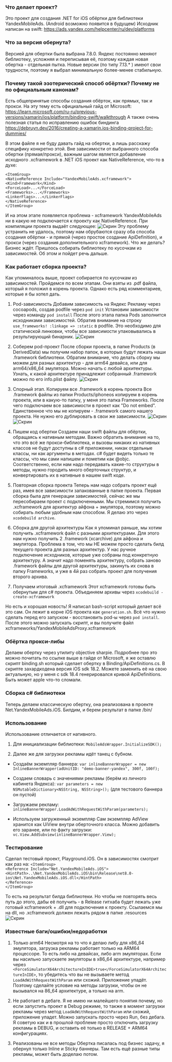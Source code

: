 
### Что делает проект?

Это проект для создания .NET for iOS обёртки для библиотеки YandexMobileAds. (Android возможно появится в будущем)
Исходник написан на swift: 
https://ads.yandex.com/helpcenter/ru/dev/platforms
### Что за версия обернута?
Версией для обертки была выбрана 7.8.0. Яндекс постоянно меняют библиотеку, усложняя и переписывая её, поэтому каждая новая обертка - отдельная пытка. Новые версии (по типу 7.13.* ) имеют свои трудности, поэтому я выбрал минимальную более-менее стабильную.
### Почему такой эзотерический способ обёртки? Почему не по официальным канонам?
Есть общепринятые способы создания обёрток, как прямых, так и прокси.
На эту тему есть официальный гайд от Microsoft:
https://learn.microsoft.com/ru-ru/previous-versions/xamarin/ios/platform/binding-swift/walkthrough
А также очень полезная статья по исправлению ошибок биндинга
https://debruyn.dev/2016/creating-a-xamarin.ios-binding-project-for-dummies/

В этом файле я не буду давать гайд на обертки, а лишь расскажу специфику конкретно этой. Вне зависимости от выбранного способа обертки (прямая/прокси), важным шагом является добавление исходного .xcframework в .NET iOS проект как NativeReference, что-то в духе:

`<ItemGroup>`  
    `<NativeReference Include="YandexMobileAds.xcframework">`  
        `<Kind>Framework</Kind>`  
        `<ForceLoad>...</ForceLoad>`  
        `<Frameworks>...</Frameworks>`  
        `<LinkerFlags>...</LinkerFlags>`  
    `</NativeReference>`  
`</ItemGroup>`

И на этом этапе появляется проблема - xcframework YandexMobileAds ни в какую не подключается к проекту как NativeReference. При компиляции проекта выдаёт следующее:
![Скрин](images/screen1.png)
Эту проблему устранить не удалось, поэтому нам обрубаются сразу оба способа создания обёртки - и прямой (через простое создание ApiDefinition), и прокси (через создания дополнительного xcframework). Что же делать? Бизнес ждёт. Пришлось собирать библиотеку по кусочкам из зависимостей. Об этом и пойдет речь дальше.

### Как работает сборка проекта?

Как упоминалось выше, проект собирается по кусочкам из зависимостей. Пройдемся по всем этапам.
Они взяты из .pdf файла, который я положил в корень проекта. Однако есть ряд комментариев, которые я бы хотел дать.

1) Pod-зависимость
Добавим зависимость на Яндекс Рекламу через cocoapods, создав podfile через `pod init`
Установим зависимости через команду `pod install`
После этого этапа папка Pods заполнится исходниками зависимостей.
Обратив внимание на строку `use_frameworks! :linkage => :static` в podfile.
Это необходимо для статической линковки, чтобы все зависимости упаковывались в результирующий бинарник.
![Скрин](images/screen2.png)


2) Соберем pod-проект
После сборки проекта, в папке Products (в DerivedData) мы получим набор папок, в которых будут лежать наши .framework библиотеки. Обратим внимание, что делать сборку мы можем для разных архитектур - для arm64 девайса, или для arm64/x86_64 эмулятора. Можно начать с любой архитектуры. Узнать, к какой архитектуре принадлежит собранный .framework можно по его info.plist файлу.
![Скрин](images/screen2.png)

3) Спорный этап. Копируем все .framework в корень проекта
Все .framework файлы из папки Products/iphoneos копируем в корень проекта, или в какую-то папку, у меня это папка Frameworks. После чего подключаем все зависимости в проект как "Do not embed". Единственное что мы не копируем - .framework самого нашего проекта. Не нужно его дублировать в свои же зависимости.
![Скрин](images/screen4.png)
![Скрин](images/screen5.png)

4) Пишем код обертки
Создаем наши swift файлы для обёртки, обращаясь к нативным методам. Важно обратить внимание на то, что это всё же прокси-библиотека, и вызовы никаких из нативных классов не будут доступны в c# приложении, никак отдельные классы, ни как аргументы в методах. c# будет видеть только те классы, что мы сами напишем и пометим как @objc. Соответственно, если нам надо передавать какие-то структуры в методы, нужно городить много оберточных структур, и конвертировать их в нативные в нашем swift коде.

5) Повторная сборка проекта
Теперь нам надо собрать проект ещё раз, имея все зависимости запакованные в папке проекта. Первая сборка была для генерации зависимостей, сейчас же мы пересобираем проект с подключенными. Мы стремимся получить .xcframework для архитектур айфона + эмулятора, поэтому можно собирать любым удобным нам способом. Я делаю это через `xcodebuild archive`.

6) Сборка для другой архитектуры
Как я упоминал раньше, мы хотим получить .xcframework файл с разными архитектурами. Для этого нам нужно получить 2 .framework (xcarchive) для айфона и эмулятора. Проблема в том, что мы НЕ можем просто сделать билд текущего проекта для разных архитектур. У нас ручное подключение исходников, которые уже собраны под конкретную архитектуру. А значит надо поменять архитектуру, собрать заново .framework файлы для другой архитектуры, закинуть их снова в папку Frameworks, и уже в 4й раз собрать проект для получения второго архива.

7) Получаем итоговый .xcframework
Этот xcframework готовы быть обернутым для c# проекта. Объединяем архивы через `xcodebuild -create-xcframework` 

Но есть и хорошая новость! Я написал bash-script который делает всё это сам. Он лежит в корне iOS проекта как `generation.sh`. Всё что нужно сделать перед его запуском - восстановить pod-ы через `pod install`. После этого можно запускать скрипт, и вы получите файл xcframeworks/YandexMobileAdsProxy.xcframework
### Обёртка прокси-либы
Делаем обертку через утилиту objective sharpie. Подробнее про это можно почитать по ссылке выше в гайде от Microsoft, я же оставлю скрипт binding.sh который сделает обертку в Binding/ApiDefinitions.cs.
В скрипте захардкодена версия iOS sdk 18.2. Можете заменить её на свою актуальную, но у меня с sdk 18.4 генерировался кривой ApiDefinitions. Быть может apple что-то сломали.

### Сборка c# библиотеки
Теперь делаем классическую обертку, она реализована в проекте Net.YandexMobileAds.iOS. Билдим, и берем результат в папке /bin/

### Использование
Использование отличается от нативного.
1) Для инициализации библиотеки:
`MobileAdsWrapper.InitializeSDK();`

2) Далее же для загрузки рекламы идёт танец с бубном. 
- Создаём экземпляр баннера:
`var inlineBannerWrapper = new InlineBannerWrapper(adUnitID: "demo-banner-yandex", 300f, 100f);`

- Создаем словарь с значениями рекламы (берём из личного кабинета Яндекса):
`var parameters = new NSMutableDictionary<NSString, NSString>();`
(для тестового баннера он пустой)

- Загружаем рекламу:
`inlineBannerWrapper.LoadAdWithRequestWithParam(parameters);`

- Используем загруженный экземпляр
Сам экземпляр AdView хранится как UiView внутри оберточного класса. Можно добавить его заранее, или по факту загрузки:
`vc.View.AddSubview(inlineBannerWrapper.View);`
### Тестирование
Сделал тестовый проект, Playground.iOS. Он в зависимостях смотрит как раз на:
`<ItemGroup>`  
    `<Reference Include="Net.YandexMobileAds.iOS">`  
        `<HintPath>..\Net.YandexMobileAds.iOS\bin\Release\net8.0-ios\Net.YandexMobileAds.iOS.dll</HintPath>`  
    `</Reference>`  
`</ItemGroup>`

То есть на результат билда библиотеки. Но чтобы не повторять весь путь до этого, дабы её получить - в Release гитхаба будет лежать уже готовый xcframework + .dll для подключения к проекту. Ссылаемся мы на dll, но .xcframework должен лежать рядом в папке .resources
![Скрин](images/screen6.png)
### Известные баги/ошибки/недоработки
1. Только arm64
Несмотря на то что я делаю либу для x86_64 эмулятора, загрузка рекламы работает только на ARM64 процессоре. То есть либо на девайсах, либо arm эмуляторах. Если вы насильно запускаете эмуляторы в x86_64 архитектуре, например через `<ForceSimulatorX64ArchitectureInIDE>true</ForceSimulatorX64ArchitectureInIDE>`, то убедитесь что вы не вызываете метод `LoadAdWithRequestWithParam` или схожий. Приложение упадёт. Поэтому сделайте условие на методы загрузки, чтобы он не вызывался на 86_64 архитектуре, а только на arm.

2. Не работает в дебаге.
Я не имею ни малейшего понятия почему, но если запустить проект в Debug режиме, то также в момент загрузки рекламы через метод `LoadAdWithRequestWithParam` или схожий, приложение упадет. Можно запускать просто через Run, без дебага. Я советую как и в прошлой проблеме просто отключить загрузку рекламы в DEBUG, и оставить её только в RELEASE + ARM64 конфигурациях.

3. Реализованы не все методы
Обертка писалась под бизнес задачу, я обернул только Inline и Sticky баннеры. Там есть ещё разные типы рекламы, может быть доделаю потом.